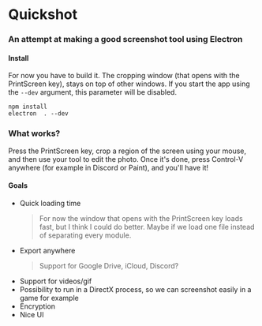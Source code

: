 # Quickshot

### An attempt at making a good screenshot tool using Electron

#### Install
For now you have to build it. The cropping window (that opens with the PrintScreen key),
stays on top of other windows. If you start the app using the `--dev` argument, this parameter will be disabled.

```
npm install
electron  . --dev
```

### What works?
Press the PrintScreen key, crop a region of the screen using your mouse, and then use your tool to edit the photo. Once it's done, press Control-V anywhere (for example in Discord or Paint), and you'll have it!

#### Goals
- Quick loading time
  > For now the window that opens with the PrintScreen key loads fast, but I think I could do better. Maybe if we load one file instead of separating every module.
- Export anywhere
  > Support for Google Drive, iCloud, Discord?
- Support for videos/gif
- Possibility to run in a DirectX process, so we can screenshot easily in a game for example
- Encryption
- Nice UI
